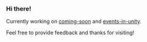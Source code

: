 ### Hi there!

Currently working on [coming-soon](https://github.com/zuikeviciute/coming-soon) and [events-in-unity](https://github.com/zuikeviciute/events-in-unity).

Feel free to provide feedback and thanks for visiting!

